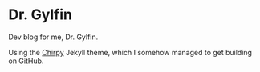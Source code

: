 # Dr. Gylfin

Dev blog for me, Dr. Gylfin.

Using the [Chirpy](https://github.com/cotes2020/jekyll-theme-chirpy/) Jekyll theme, which I somehow managed to get building on GitHub.
